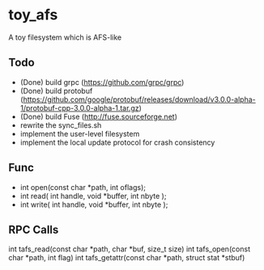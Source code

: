 # toy_afs
A toy filesystem which is AFS-like

## Todo
- (Done) build grpc (https://github.com/grpc/grpc)
- (Done) build protobuf (https://github.com/google/protobuf/releases/download/v3.0.0-alpha-1/protobuf-cpp-3.0.0-alpha-1.tar.gz)
- (Done) build Fuse (http://fuse.sourceforge.net)
- rewrite the sync_files.sh
- implement the user-level filesystem
- implement the local update protocol for crash consistency


## Func
- int open(const char *path, int oflags);
- int  read(  int  handle,  void  *buffer,  int  nbyte );
- int  write(  int  handle,  void  *buffer,  int  nbyte  );

## RPC Calls
int tafs_read(const char *path, char *buf, size_t size)
int tafs_open(const char *path, int flag)
int tafs_getattr(const char *path, struct stat *stbuf)
